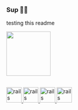 ### Sup 👋🏼

testing this readme 

<div>
  <a href="https://github.com/BrunoFranciosi">
  <img height = "116em" src="https://github-readme-stats.vercel.app/api/top-langs/?username=BrunoFranciosi&layout=compact&theme=dracula"/>
</div>
  
  ##
  
<img src = "https://cdn.jsdelivr.net/gh/devicons/devicon/icons/c/c-original.svg" alt="rails" width="40" height = "40" style="max-width:100%;"></img>
<img src = "https://cdn.jsdelivr.net/gh/devicons/devicon/icons/python/python-original.svg" alt="rails" width="40" height = "40" style="max-width:100%;"></img> 
<img src = "https://cdn.jsdelivr.net/gh/devicons/devicon/icons/java/java-original.svg" alt="rails" width="40" height = "40" style="max-width:100%;"></img>
<img src = "https://cdn.jsdelivr.net/gh/devicons/devicon/icons/csharp/csharp-original.svg" alt="rails" width="40" height = "40" style="max-width:100%;"></img> 
##

<!--
- ♟ I’m currently learning ...

-->
